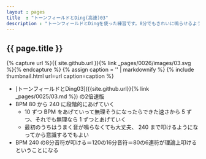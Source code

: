 ```yaml
---
layout : pages
title  : "トーンフィールドとDing(高速)03"
description : "トーンフィールドとDingを使った練習です。8分でもきれいに鳴らせるようにしましょう。"
---
```


## {{ page.title }}

{% capture url %}{{ site.github.url }}{% link _pages/0026/images/03.svg %}{% endcapture %}
{% assign caption = '' | markdownify %}
{% include thumbnail.html url=url caption=caption %}

* [トーンフィールドとDing03]({{site.github.url}}{% link _pages/0025/03.md %}) の2倍速版
* BPM 80 から 240 に段階的にあげていく
  * 10 ずつ BPM をあげていって無理そうになったらできた速さから 5 ずつ、それでも無理なら 1 ずつとあげていく
  * 最初のうちはうまく音が鳴らなくても大丈夫、 240 まで叩けるようになってから意識するでもよい
* BPM 240 の8分音符が叩ける＝120の16分音符＝80の6連符が理論上叩けるということになる